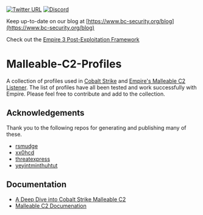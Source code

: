 [![Twitter URL](https://img.shields.io/twitter/url/https/twitter.com/fold_left.svg?style=flat)](https://twitter.com/BCSecurity1)
[![Discord](https://img.shields.io/discord/716165691383873536)](https://discord.gg/P8PZPyf)

Keep up-to-date on our blog at [https://www.bc-security.org/blog](https://www.bc-security.org/blog)

Check out the [Empire 3 Post-Exploitation Framework](https://github.com/BC-SECURITY/Empire)

# Malleable-C2-Profiles
A collection of profiles used in [Cobalt Strike](https://www.cobaltstrike.com/) and [Empire's Malleable C2 Listener](https://github.com/BC-SECURITY/Empire). The list of profiles have all been tested and work successfully with Empire. Please feel free to contribute and add to the collection.

## Acknowledgements
Thank you to the following repos for generating and publishing many of these.
- [rsmudge](https://github.com/rsmudge/Malleable-C2-Profiles)
- [xx0hcd](https://github.com/xx0hcd/Malleable-C2-Profiles)
- [threatexpress](https://github.com/threatexpress/malleable-c2)
- [yeyintminthuhtut](https://github.com/yeyintminthuhtut/Malleable-C2-Profiles-Collection)

## Documentation
- [A Deep Dive into Cobalt Strike Malleable C2](https://posts.specterops.io/a-deep-dive-into-cobalt-strike-malleable-c2-6660e33b0e0b)
- [Malleable C2 Documenation](https://www.cobaltstrike.com/help-malleable-c2)
